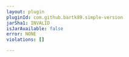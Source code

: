 ```yaml
---
layout: plugin
pluginId: com.github.bartk89.simple-version
jarSha1: INVALID
isJarAvailable: false
error: NONE
violations: []

---
```

